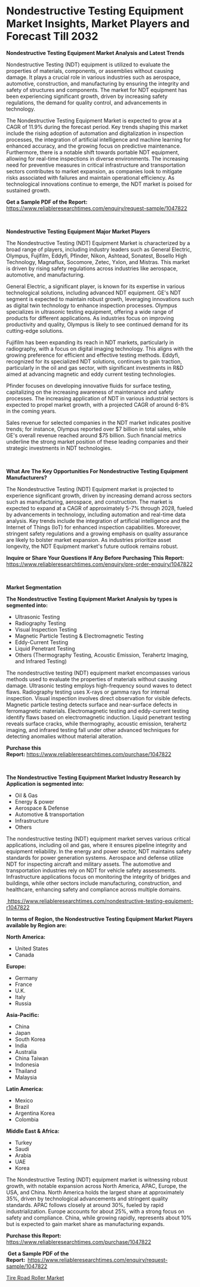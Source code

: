<p><h1>Nondestructive Testing Equipment Market Insights, Market Players and Forecast Till 2032</h1></p><p><strong>Nondestructive Testing Equipment Market Analysis and Latest Trends</strong></p>
<p><p>Nondestructive Testing (NDT) equipment is utilized to evaluate the properties of materials, components, or assemblies without causing damage. It plays a crucial role in various industries such as aerospace, automotive, construction, and manufacturing by ensuring the integrity and safety of structures and components. The market for NDT equipment has been experiencing significant growth, driven by increasing safety regulations, the demand for quality control, and advancements in technology.</p><p>The Nondestructive Testing Equipment Market is expected to grow at a CAGR of 11.9% during the forecast period. Key trends shaping this market include the rising adoption of automation and digitalization in inspection processes, the integration of artificial intelligence and machine learning for enhanced accuracy, and the growing focus on predictive maintenance. Furthermore, there is a notable shift towards portable NDT equipment, allowing for real-time inspections in diverse environments. The increasing need for preventive measures in critical infrastructure and transportation sectors contributes to market expansion, as companies look to mitigate risks associated with failures and maintain operational efficiency. As technological innovations continue to emerge, the NDT market is poised for sustained growth.</p></p>
<p><strong>Get a Sample PDF of the Report:&nbsp;</strong> <a href="https://www.reliableresearchtimes.com/enquiry/request-sample/1047822?utm_campaign=2006&utm_medium=2&utm_source=Github&utm_content=ia&utm_term=16022025&utm_id=nondestructive-testing-equipment">https://www.reliableresearchtimes.com/enquiry/request-sample/1047822</a></p>
<p>&nbsp;</p>
<p><strong>Nondestructive Testing Equipment Major Market Players</strong></p>
<p><p>The Nondestructive Testing (NDT) Equipment Market is characterized by a broad range of players, including industry leaders such as General Electric, Olympus, Fujifilm, Eddyfi, Pfinder, Nikon, Ashtead, Sonatest, Bosello High Technology, Magnaflux, Socomore, Zetec, Yxlon, and Mistras. This market is driven by rising safety regulations across industries like aerospace, automotive, and manufacturing.</p><p>General Electric, a significant player, is known for its expertise in various technological solutions, including advanced NDT equipment. GE's NDT segment is expected to maintain robust growth, leveraging innovations such as digital twin technology to enhance inspection processes. Olympus specializes in ultrasonic testing equipment, offering a wide range of products for different applications. As industries focus on improving productivity and quality, Olympus is likely to see continued demand for its cutting-edge solutions.</p><p>Fujifilm has been expanding its reach in NDT markets, particularly in radiography, with a focus on digital imaging technology. This aligns with the growing preference for efficient and effective testing methods. Eddyfi, recognized for its specialized NDT solutions, continues to gain traction, particularly in the oil and gas sector, with significant investments in R&D aimed at advancing magnetic and eddy current testing technologies.</p><p>Pfinder focuses on developing innovative fluids for surface testing, capitalizing on the increasing awareness of maintenance and safety processes. The increasing application of NDT in various industrial sectors is expected to propel market growth, with a projected CAGR of around 6-8% in the coming years.</p><p>Sales revenue for selected companies in the NDT market indicates positive trends; for instance, Olympus reported over $7 billion in total sales, while GE's overall revenue reached around $75 billion. Such financial metrics underline the strong market position of these leading companies and their strategic investments in NDT technologies.</p></p>
<p>&nbsp;</p>
<p><strong>What Are The Key Opportunities For Nondestructive Testing Equipment Manufacturers?</strong></p>
<p><p>The Nondestructive Testing (NDT) Equipment market is projected to experience significant growth, driven by increasing demand across sectors such as manufacturing, aerospace, and construction. The market is expected to expand at a CAGR of approximately 5-7% through 2028, fueled by advancements in technology, including automation and real-time data analysis. Key trends include the integration of artificial intelligence and the Internet of Things (IoT) for enhanced inspection capabilities. Moreover, stringent safety regulations and a growing emphasis on quality assurance are likely to bolster market expansion. As industries prioritize asset longevity, the NDT Equipment market's future outlook remains robust.</p></p>
<p><strong>Inquire or Share Your Questions If Any Before Purchasing This Report:</strong> <a href="https://www.reliableresearchtimes.com/enquiry/pre-order-enquiry/1047822?utm_campaign=2006&utm_medium=2&utm_source=Github&utm_content=ia&utm_term=16022025&utm_id=nondestructive-testing-equipment">https://www.reliableresearchtimes.com/enquiry/pre-order-enquiry/1047822</a></p>
<p>&nbsp;</p>
<p><strong>Market Segmentation</strong></p>
<p><strong>The Nondestructive Testing Equipment Market Analysis by types is segmented into:</strong></p>
<p><ul><li>Ultrasonic Testing</li><li>Radiography Testing</li><li>Visual Inspection Testing</li><li>Magnetic Particle Testing & Electromagnetic Testing</li><li>Eddy-Current Testing</li><li>Liquid Penetrant Testing</li><li>Others (Thermography Testing, Acoustic Emission, Terahertz Imaging, and Infrared Testing)</li></ul></p>
<p><p>The nondestructive testing (NDT) equipment market encompasses various methods used to evaluate the properties of materials without causing damage. Ultrasonic testing employs high-frequency sound waves to detect flaws. Radiography testing uses X-rays or gamma rays for internal inspection. Visual inspection involves direct observation for visible defects. Magnetic particle testing detects surface and near-surface defects in ferromagnetic materials. Electromagnetic testing and eddy-current testing identify flaws based on electromagnetic induction. Liquid penetrant testing reveals surface cracks, while thermography, acoustic emission, terahertz imaging, and infrared testing fall under other advanced techniques for detecting anomalies without material alteration.</p></p>
<p><strong>Purchase this Report:&nbsp;</strong><a href="https://www.reliableresearchtimes.com/purchase/1047822?utm_campaign=2006&utm_medium=2&utm_source=Github&utm_content=ia&utm_term=16022025&utm_id=nondestructive-testing-equipment">https://www.reliableresearchtimes.com/purchase/1047822</a></p>
<p>&nbsp;</p>
<p><strong>The Nondestructive Testing Equipment Market Industry Research by Application is segmented into:</strong></p>
<p><ul><li>Oil & Gas</li><li>Energy & power</li><li>Aerospace & Defense</li><li>Automotive & transportation</li><li>Infrastructure</li><li>Others</li></ul></p>
<p><p>The nondestructive testing (NDT) equipment market serves various critical applications, including oil and gas, where it ensures pipeline integrity and equipment reliability. In the energy and power sector, NDT maintains safety standards for power generation systems. Aerospace and defense utilize NDT for inspecting aircraft and military assets. The automotive and transportation industries rely on NDT for vehicle safety assessments. Infrastructure applications focus on monitoring the integrity of bridges and buildings, while other sectors include manufacturing, construction, and healthcare, enhancing safety and compliance across multiple domains.</p></p>
<p><a href="https://www.reliableresearchtimes.com/nondestructive-testing-equipment-r1047822?utm_campaign=2006&utm_medium=2&utm_source=Github&utm_content=ia&utm_term=16022025&utm_id=nondestructive-testing-equipment">&nbsp;https://www.reliableresearchtimes.com/nondestructive-testing-equipment-r1047822</a></p>
<p><strong>In terms of Region, the Nondestructive Testing Equipment Market Players available by Region are:</strong></p>
<p>
    <p> <strong> North America: </strong>
        <ul>
            <li>United States</li>
            <li>Canada</li>
        </ul>
        </p> 
    <p> <strong> Europe: </strong>
        <ul>
            <li>Germany</li>
            <li>France</li>
            <li>U.K.</li>
            <li>Italy</li>
            <li>Russia</li>
        </ul>
        </p> 
    <p> <strong> Asia-Pacific: </strong>
        <ul>
            <li>China</li>
            <li>Japan</li>
            <li>South Korea</li>
            <li>India</li>
            <li>Australia</li>
            <li>China Taiwan</li>
            <li>Indonesia</li>
            <li>Thailand</li>
            <li>Malaysia</li>
        </ul>
        </p> 
    <p> <strong> Latin America: </strong>
        <ul>
            <li>Mexico</li>
            <li>Brazil</li>
            <li>Argentina Korea</li>
            <li>Colombia</li>
        </ul>
        </p> 
    <p> <strong> Middle East & Africa: </strong>
        <ul>
            <li>Turkey</li>
            <li>Saudi</li>
            <li>Arabia</li>
            <li>UAE</li>
            <li>Korea</li>
        </ul>
    </p>
    </p>
<p><p>The Nondestructive Testing (NDT) equipment market is witnessing robust growth, with notable expansion across North America, APAC, Europe, the USA, and China. North America holds the largest share at approximately 35%, driven by technological advancements and stringent quality standards. APAC follows closely at around 30%, fueled by rapid industrialization. Europe accounts for about 25%, with a strong focus on safety and compliance. China, while growing rapidly, represents about 10% but is expected to gain market share as manufacturing expands.</p></p>
<p><strong>Purchase this Report: </strong><a href="https://www.reliableresearchtimes.com/purchase/1047822?utm_campaign=2006&utm_medium=2&utm_source=Github&utm_content=ia&utm_term=16022025&utm_id=nondestructive-testing-equipment">https://www.reliableresearchtimes.com/purchase/1047822</a></p>
<p>&nbsp;<strong>Get a Sample PDF of the Report:&nbsp;&nbsp;</strong><a href="https://www.reliableresearchtimes.com/enquiry/request-sample/1047822?utm_campaign=2006&utm_medium=2&utm_source=Github&utm_content=ia&utm_term=16022025&utm_id=nondestructive-testing-equipment">https://www.reliableresearchtimes.com/enquiry/request-sample/1047822</a></p>
<p><strong></strong></p>
<p><p><a href="https://github.com/bmorecock/Market-Research-Report-List-6/blob/main/tire-road-roller-market.md?utm_campaign=2006&utm_medium=2&utm_source=Github&utm_content=ia&utm_term=16022025&utm_id=nondestructive-testing-equipment">Tire Road Roller Market</a></p></p>
